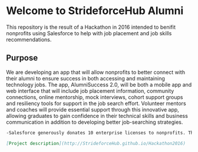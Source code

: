 # Welcome to StrideforceHub Alumni
  
This repository is the result of a Hackathon in 2016 intended to benifit nonprofits using Salesforce to help with job placement and job skills recommendations.
 
 ## Purpose
We are developing an app that will allow nonprofits to better connect with their alumni to ensure success in both accessing and maintaining technology jobs. The app, AlumniSuccess 2.0, will be both a mobile app and web interface that will include job placement information, community connections, online mentorship, mock interviews, cohort support groups and resiliency tools for support in the job search effort. Volunteer mentors and coaches will provide essential support through this innovative app, allowing graduates to gain confidence in their technical skills and business communication in addition to developing better job-searching strategies.
  
  ```markdown
 -Salesforce generously donates 10 enterprise licenses to nonprofits. This benefit will be realized by having a multi-tenant solution that cenralizes data storage and the use of Communities but synchronizes data with local instances at each nonprofit.
  
[Project description](http://StrideforceHub.github.io/Hackathon2016)
  
 
  

